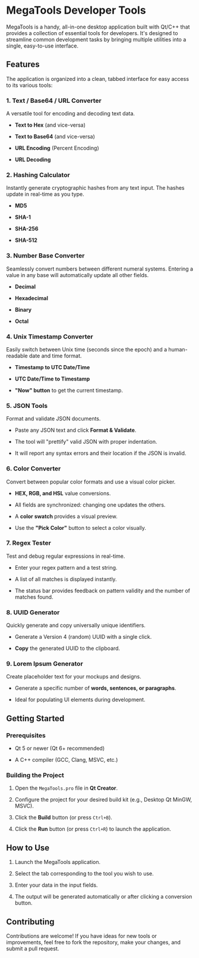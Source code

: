 # MegaTools Developer Tools

MegaTools is a handy, all-in-one desktop application built with Qt/C++ that provides a collection of essential tools for developers. It's designed to streamline common development tasks by bringing multiple utilities into a single, easy-to-use interface.

## Features

The application is organized into a clean, tabbed interface for easy access to its various tools:

### 1. Text / Base64 / URL Converter

A versatile tool for encoding and decoding text data.

-   **Text to Hex** (and vice-versa)
    
-   **Text to Base64** (and vice-versa)
    
-   **URL Encoding** (Percent Encoding)
    
-   **URL Decoding**
    

### 2. Hashing Calculator

Instantly generate cryptographic hashes from any text input. The hashes update in real-time as you type.

-   **MD5**
    
-   **SHA-1**
    
-   **SHA-256**
    
-   **SHA-512**
    

### 3. Number Base Converter

Seamlessly convert numbers between different numeral systems. Entering a value in any base will automatically update all other fields.

-   **Decimal**
    
-   **Hexadecimal**
    
-   **Binary**
    
-   **Octal**
    

### 4. Unix Timestamp Converter

Easily switch between Unix time (seconds since the epoch) and a human-readable date and time format.

-   **Timestamp to UTC Date/Time**
    
-   **UTC Date/Time to Timestamp**
    
-   **"Now" button** to get the current timestamp.
    

### 5. JSON Tools

Format and validate JSON documents.

-   Paste any JSON text and click **Format & Validate**.
    
-   The tool will "prettify" valid JSON with proper indentation.
    
-   It will report any syntax errors and their location if the JSON is invalid.
    

### 6. Color Converter

Convert between popular color formats and use a visual color picker.

-   **HEX, RGB, and HSL** value conversions.
    
-   All fields are synchronized: changing one updates the others.
    
-   A **color swatch** provides a visual preview.
    
-   Use the **"Pick Color"** button to select a color visually.
    

### 7. Regex Tester

Test and debug regular expressions in real-time.

-   Enter your regex pattern and a test string.
    
-   A list of all matches is displayed instantly.
    
-   The status bar provides feedback on pattern validity and the number of matches found.
    

### 8. UUID Generator

Quickly generate and copy universally unique identifiers.

-   Generate a Version 4 (random) UUID with a single click.
    
-   **Copy** the generated UUID to the clipboard.
    

### 9. Lorem Ipsum Generator

Create placeholder text for your mockups and designs.

-   Generate a specific number of **words, sentences, or paragraphs**.
    
-   Ideal for populating UI elements during development.
    

## Getting Started

### Prerequisites

-   Qt 5 or newer (Qt 6+ recommended)
    
-   A C++ compiler (GCC, Clang, MSVC, etc.)
    

### Building the Project

1.  Open the `MegaTools.pro` file in **Qt Creator**.
    
2.  Configure the project for your desired build kit (e.g., Desktop Qt MinGW, MSVC).
    
3.  Click the **Build** button (or press `Ctrl+B`).
    
4.  Click the **Run** button (or press `Ctrl+R`) to launch the application.
    

## How to Use

1.  Launch the MegaTools application.
    
2.  Select the tab corresponding to the tool you wish to use.
    
3.  Enter your data in the input fields.
    
4.  The output will be generated automatically or after clicking a conversion button.
    

## Contributing

Contributions are welcome! If you have ideas for new tools or improvements, feel free to fork the repository, make your changes, and submit a pull request.
